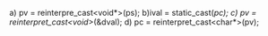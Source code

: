 a) pv = reinterpre_cast<void*>(ps);
b)ival = static_cast<int>(*pc);
c)
pv = reinterpret_cast<void*>(&dval);
d)
pc = reinterpret_cast<char*>(pv);